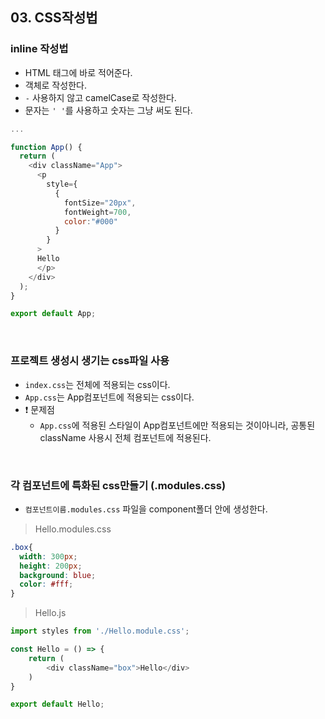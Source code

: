 ## 03. CSS작성법

### inline 작성법
- HTML 태그에 바로 적어준다.
- 객체로 작성한다.
- `-` 사용하지 않고 camelCase로 작성한다.
- 문자는 ``` ' ' ```를 사용하고 숫자는 그냥 써도 된다. 

```javascript
...

function App() {
  return (
    <div className="App">
      <p
        style={
          {
            fontSize="20px",
            fontWeight=700,
            color:"#000"
          }
        }
      >
      Hello
      </p>
    </div>
  );
}

export default App;

```


<br>


### 프로젝트 생성시 생기는 css파일 사용
- ```index.css```는 전체에 적용되는 css이다.
- ```App.css```는 App컴포넌트에 적용되는 css이다.
- ❗️ 문제점
  - ```App.css```에 적용된 스타일이 App컴포넌트에만 적용되는 것이아니라, 공통된 className 사용시 전체 컴포넌트에 적용된다.
 

<br>

### 각 컴포넌트에 특화된 css만들기 (.modules.css)
- ```컴포넌트이름.modules.css``` 파일을 component폴더 안에 생성한다.

> Hello.modules.css
```css
.box{
  width: 300px;
  height: 200px;
  background: blue;
  color: #fff;
}

```

> Hello.js 
```javascript
import styles from './Hello.module.css';

const Hello = () => {
    return (
        <div className="box">Hello</div>
    )
}

export default Hello;

```

